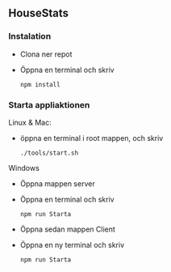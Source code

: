 ## HouseStats

### Instalation
  * Clona ner repot
  * Öppna en terminal och skriv

        npm install

### Starta appliaktionen
  Linux & Mac:
  * öppna en terminal i root mappen, och skriv

        ./tools/start.sh
Windows
  * Öppna mappen server
  * Öppna en terminal och skriv

        npm run Starta
  * Öppna sedan mappen Client

  * Öppna en ny terminal och skriv

        npm run Starta

